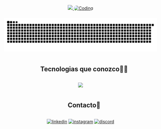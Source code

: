 <div align="center">
  <!-- Texto animado -->
  <a href="https://github.com/DenverCoder1/readme-typing-svg">
    <img src="https://readme-typing-svg.herokuapp.com?font=Time+New+Roman&color=%23FF00FF&size=45&center=true&vCenter=true&width=600&height=100&lines=+Joaquina+Nogueira🌸&alt="Typing SVG">
  <!-- GIF  -->
  <img 
       alt="Coding"
       style="width: 300px; margin-top: -30px; border-radius: 10px;" />

  </a>

  <!-- Snake Game -->
  <img src="https://github.com/7oSkaaa/7oSkaaa/blob/output/github-contribution-grid-snake.svg?"
       alt="Snake Game"
       style="margin-top: 10px;" />
</div>

<!--- stats (end) -->

<!--h1 without bottom border-->
<div id="user-content-toc">
  <ul align="center">
    <summary><h2 style="display: inline-block">Tecnologias que conozco👩‍💻</h2></summary>
  </ul>
</div>
<!--tech stack icons-->
<p align="center">
  <a href="https://skillicons.dev">
    <img src="https://skillicons.dev/icons?i=git,css,discord,docker,figma,github,html,java,js,linux,vscode&perline=14" />
  </a>
</p>


<!-- Connect with me -->
<!--h2 without bottom border-->
<div id="user-content-toc">
  <ul align="center">
    <summary><h2 style="display: inline-block">Contacto🤝</h2></summary>
  </ul>
</div>

<!--icons and links-->
<p align="center">
<a href="https://www.linkedin.com/in/joaquina-nogueira-a8575b274/" target="blank"><img align="center" src="https://user-images.githubusercontent.com/88904952/234979284-68c11d7f-1acc-4f0c-ac78-044e1037d7b0.png" alt="linkedin" height="50" width="50" /></a>
<a href="https://www.instagram.com/joaquina_nogueira/" target="blank"><img align="center" src="https://user-images.githubusercontent.com/88904952/234981169-2dd1e58f-4b7e-468c-8213-034ba62156c3.png" alt="instagram" height="50" width="50" /></a>
<a href="https://discordapp.com/users/698630845069656074" target="blank"><img align="center" src="https://user-images.githubusercontent.com/88904952/234982627-019fd336-6248-453c-9b05-97c13fd1d207.png" alt="discord" height="50" width="50" /></a>
  
</p>


